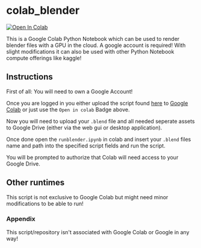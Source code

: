 # colab_blender

[![Open In Colab](https://colab.research.google.com/assets/colab-badge.svg)](https://colab.research.google.com/github/obdegirmenci/colablend/blob/master/colablend.ipynb)


This is a Google Colab Python Notebook which can be used to render blender files with a GPU in the cloud. A google account is required!
With slight modifications it can also be used with other Python Notebook compute offerings like kaggle!


## Instructions

First of all: You will need to own a Google Account!

Once you are logged in you either upload the script found [here](https://github.com/donmahallem/colab_blender/blob/master/runblender.ipynb) to [Google Colab](https://colab.research.google.com/) or just use the `Open in colab` Badge above.

Now you will need to upload your `.blend` file and all needed seperate assets to Google Drive (either via the web gui or desktop application).

Once done open the `runblender.ipynb` in colab and insert your `.blend` files name and path into the specified script fields and run the script.

You will be prompted to authorize that Colab will need access to your Google Drive.

## Other runtimes

This script is not exclusive to Google Colab but might need minor modifications to be able to run!

### Appendix

This script/repository isn't associated with Google Colab or Google in any way!

